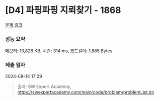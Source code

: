 # [D4] 파핑파핑 지뢰찾기 - 1868 

[문제 링크](https://swexpertacademy.com/main/code/problem/problemDetail.do?contestProbId=AV5LwsHaD1MDFAXc) 

### 성능 요약

메모리: 13,828 KB, 시간: 314 ms, 코드길이: 1,885 Bytes

### 제출 일자

2024-08-14 17:09



> 출처: SW Expert Academy, https://swexpertacademy.com/main/code/problem/problemList.do